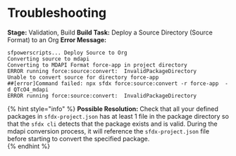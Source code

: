 # Troubleshooting

**Stage:** Validation, Build
**Build Task:** Deploy a Source Directory (Source Format) to an Org
**Error Message:** 
```
sfpowerscripts... Deploy Source to Org
Converting source to mdapi
Converting to MDAPI Format force-app in project directory
ERROR running force:source:convert:  InvalidPackageDirectory
Unable to convert source for directory force-app
##[error]Command failed: npx sfdx force:source:convert -r force-app  -d QTcO4_mdapi
ERROR running force:source:convert:  InvalidPackageDirectory

```

{% hint style="info" %}
**Possible Resolution:** Check that all your defined packages in `sfdx-project.json` has at least 1 file in the package directory so that the ``sfdx cli`` detects that the package exists and is valid.  During the mdapi conversion process, it will reference the `sfdx-project.json` file before starting to convert the specified package.  
{% endhint %}

